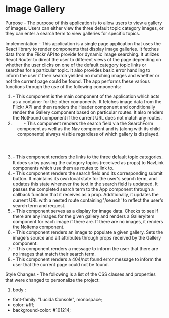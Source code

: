 # Image Gallery

Purpose  - The purpose of this application is to allow users to view a gallery
of images. Users can either view the three default topic category images, or
they can enter a search term to view galleries for specific topics.

Implementation - This application is a single page application that uses the
React library to render components that display image galleries. It fetches
data from the Flickr API to provide for dynamic image searching. It utilizes
React Router to direct the user to different views of the page depending on
whether the user clicks on one of the default category topic links or searches
for a particular topic. It also provides basic error handling to inform the
user if their search yielded no matching images and whether or not the current
page could be found. The app performs these various functions through the use
of the following components:
1. <App> - This component is the main component of the application which acts
   as a container for the other components. It fetches image data from the
   Flickr API and then renders the Header component and conditionally render
   the Gallery component based on particular routes. It also renders the
   NotFound component if the current URL does not match any routes.
2. <Header> - This component renders the search field via the SearchForm
   component as well as the Nav component and is (along with its child
   components) always visible regardless of which gallery is displayed.
3. <Nav> - This component renders the links to the three default topic
   categories. It does so by passing the category topics (received as props) to
   NavLink components which use them as routes to link to.
4. <SearchForm> - This component renders the search field and its corresponding
   submit button. It maintains its own local state for the user's search term,
   and updates this state whenever the text in the search field is updateed. It
   passes the completed search term to the App component through a
   callback function that it receives as a prop. Additionally, it updates the
   current URL with a nested route containing '/search' to reflect the user's
   search term and request.
5. <Gallery> - This component serves as a display for image data. Checks to
   see if there are any images for the given gallery and renders a GalleryItem
   component for each image if there are. If there are no images, it renders
   the NoItems component.
6. <GalleryItem> - This component renders an image to populate a given gallery.
   Sets the image's source and alt attributes through props received by the
   Gallery component.
7. <NoItems> - This component renders a message to inform the user that there
   are no images that match their search term.
8. <NotFound> - This component renders a 404/not found error message to inform
   the user that the current page could not be found.

Style Changes - The following is a list of the CSS classes and properties that
were changed to personalize the project:
1. body :  
* font-family: "Lucida Console", monospace;    
* color: #fff;  
* background-color: #101214;  
